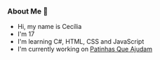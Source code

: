 ### About Me 🌱
- Hi, my name is Cecília 
- I'm 17
- I'm learning C#, HTML, CSS and JavaScript 
- I'm currently working on [Patinhas Que Ajudam](https://github.com/leticiagarz/doacao-doguinho)


<div>
  <a href = "https://www.linkedin.com/in/cec%C3%ADlia-silva-65a480257/" target="_blank"><img scr = "https://img.shields.io/badge/LinkedIn-0077B5?style=for-the-badge&logo=linkedin&logoColor=white" target="_blank"></a>
</div>

